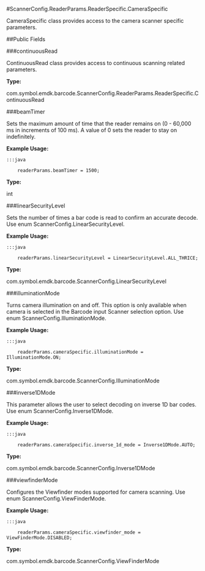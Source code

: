 #ScannerConfig.ReaderParams.ReaderSpecific.CameraSpecific

CameraSpecific class provides access to the camera scanner specific parameters.



##Public Fields

###continuousRead

ContinuousRead class provides access to continuous scanning related parameters.

**Type:**

com.symbol.emdk.barcode.ScannerConfig.ReaderParams.ReaderSpecific.ContinuousRead

###beamTimer

Sets the maximum amount of time that the reader remains on (0 - 60,000 ms in increments of 100 ms).
 A value of 0 sets the reader to stay on indefinitely.

 
 



**Example Usage:**
	
	:::java	
	 	
	 	readerParams.beamTimer = 1500;


**Type:**

int

###linearSecurityLevel

Sets the number of times a bar code is read to confirm an accurate decode.
 Use enum  ScannerConfig.LinearSecurityLevel.

 
 



**Example Usage:**
	
	:::java	
	 	
	 	readerParams.linearSecurityLevel = LinearSecurityLevel.ALL_THRICE;


**Type:**

com.symbol.emdk.barcode.ScannerConfig.LinearSecurityLevel

###illuminationMode

Turns camera illumination on and off.
 This option is only available when camera is selected in the Barcode input Scanner selection option.
 Use enum  ScannerConfig.IlluminationMode.

 
 



**Example Usage:**
	
	:::java	
	 	
	 	readerParams.cameraSpecific.illuminationMode = IlluminationMode.ON;


**Type:**

com.symbol.emdk.barcode.ScannerConfig.IlluminationMode

###inverse1DMode

This parameter allows the user to select decoding on inverse 1D bar codes.
 Use enum  ScannerConfig.Inverse1DMode.

 
 



**Example Usage:**
	
	:::java	
	 	
	 	readerParams.cameraSpecific.inverse_1d_mode = Inverse1DMode.AUTO;


**Type:**

com.symbol.emdk.barcode.ScannerConfig.Inverse1DMode

###viewfinderMode

Configures the Viewfinder modes supported for camera scanning.
 Use enum  ScannerConfig.ViewFinderMode.

 
 



**Example Usage:**
	
	:::java	
	 	
	 	readerParams.cameraSpecific.viewfinder_mode = ViewFinderMode.DISABLED;


**Type:**

com.symbol.emdk.barcode.ScannerConfig.ViewFinderMode

